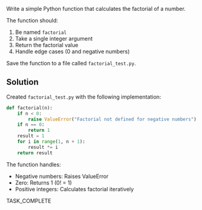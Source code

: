 Write a simple Python function that calculates the factorial of a number.

The function should:
1. Be named `factorial`
2. Take a single integer argument
3. Return the factorial value
4. Handle edge cases (0 and negative numbers)

Save the function to a file called `factorial_test.py`.

## Solution

Created `factorial_test.py` with the following implementation:

```python
def factorial(n):
    if n < 0:
        raise ValueError("Factorial not defined for negative numbers")
    if n == 0:
        return 1
    result = 1
    for i in range(1, n + 1):
        result *= i
    return result
```

The function handles:
- Negative numbers: Raises ValueError
- Zero: Returns 1 (0! = 1)
- Positive integers: Calculates factorial iteratively

TASK_COMPLETE